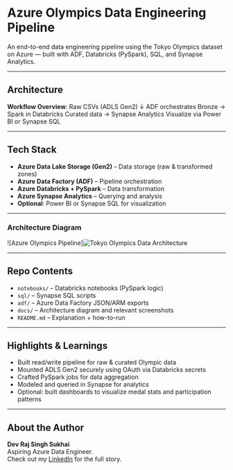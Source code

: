 # Azure Olympics Data Engineering Pipeline

An end-to-end data engineering pipeline using the Tokyo Olympics dataset on Azure — built with ADF, Databricks (PySpark), SQL, and Synapse Analytics.

---

## Architecture

**Workflow Overview**:
Raw CSVs (ADLS Gen2)
↓ ADF orchestrates
Bronze → Spark in Databricks
Curated data → Synapse Analytics
Visualize via Power BI or Synapse SQL

---

## Tech Stack
- **Azure Data Lake Storage (Gen2)** – Data storage (raw & transformed zones)  
- **Azure Data Factory (ADF)** – Pipeline orchestration  
- **Azure Databricks + PySpark** – Data transformation  
- **Azure Synapse Analytics** – Querying and analysis  
- **Optional**: Power BI or Synapse SQL for visualization  

---

### Architecture Diagram
![Azure Olympics Pipeline]![Tokyo Olympics Data Architecture](https://github.com/user-attachments/assets/f18431c1-7dbd-4be1-8b2f-7487ea30ab5e)

---

## Repo Contents

- `notebooks/` – Databricks notebooks (PySpark logic)  
- `sql/` – Synapse SQL scripts  
- `adf/` – Azure Data Factory JSON/ARM exports  
- `docs/` – Architecture diagram and relevant screenshots  
- `README.md` – Explanation + how-to-run

---

## Highlights & Learnings
- Built read/write pipeline for raw & curated Olympic data  
- Mounted ADLS Gen2 securely using OAuth via Databricks secrets  
- Crafted PySpark jobs for data aggregation  
- Modeled and queried in Synapse for analytics  
- Optional: built dashboards to visualize medal stats and participation patterns  

---

## About the Author

**Dev Raj Singh Sukhai**  
Aspiring Azure Data Engineer.  
Check out my [LinkedIn](https://www.linkedin.com/in/devrajsingh-sukhai-670430249/) for the full story.
